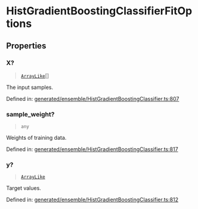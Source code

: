 # HistGradientBoostingClassifierFitOptions

## Properties

### X?

> [`ArrayLike`](../types/ArrayLike.md)[]

The input samples.

Defined in:  [generated/ensemble/HistGradientBoostingClassifier.ts:807](https://github.com/transitive-bullshit/scikit-learn-ts/blob/122b3c0/packages/sklearn/src/generated/ensemble/HistGradientBoostingClassifier.ts#L807)

### sample\_weight?

> `any`

Weights of training data.

Defined in:  [generated/ensemble/HistGradientBoostingClassifier.ts:817](https://github.com/transitive-bullshit/scikit-learn-ts/blob/122b3c0/packages/sklearn/src/generated/ensemble/HistGradientBoostingClassifier.ts#L817)

### y?

> [`ArrayLike`](../types/ArrayLike.md)

Target values.

Defined in:  [generated/ensemble/HistGradientBoostingClassifier.ts:812](https://github.com/transitive-bullshit/scikit-learn-ts/blob/122b3c0/packages/sklearn/src/generated/ensemble/HistGradientBoostingClassifier.ts#L812)
